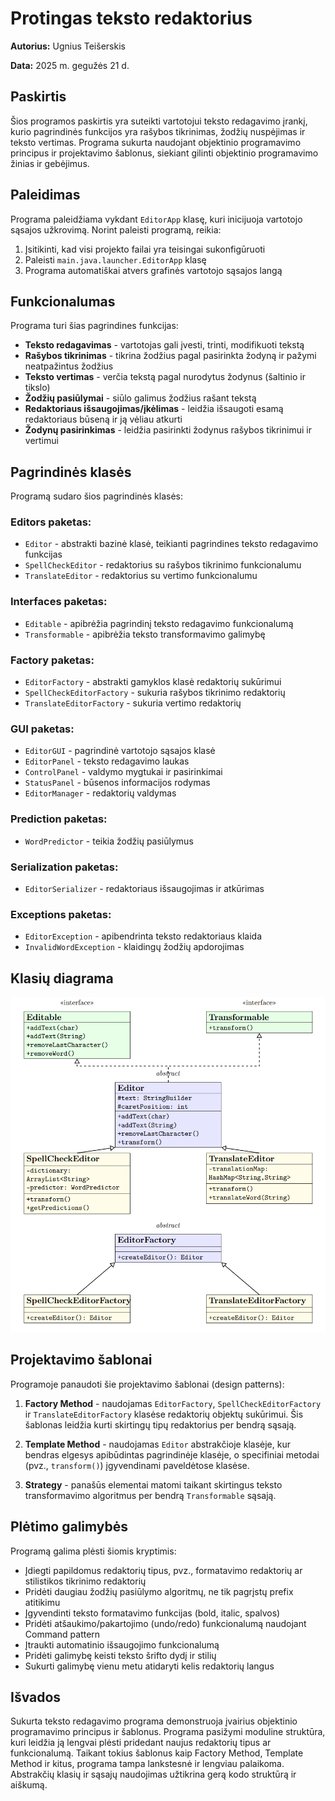 # Protingas teksto redaktorius

**Autorius:** Ugnius Teišerskis  

**Data:** 2025 m. gegužės 21 d.

## Paskirtis

Šios programos paskirtis yra suteikti vartotojui teksto redagavimo įrankį, kurio pagrindinės funkcijos yra rašybos tikrinimas, žodžių nuspėjimas ir teksto vertimas. Programa sukurta naudojant objektinio programavimo principus ir projektavimo šablonus, siekiant gilinti objektinio programavimo žinias ir gebėjimus.

## Paleidimas

Programa paleidžiama vykdant `EditorApp` klasę, kuri inicijuoja vartotojo sąsajos užkrovimą. Norint paleisti programą, reikia:

1. Įsitikinti, kad visi projekto failai yra teisingai sukonfigūruoti
2. Paleisti `main.java.launcher.EditorApp` klasę
3. Programa automatiškai atvers grafinės vartotojo sąsajos langą

## Funkcionalumas

Programa turi šias pagrindines funkcijas:

- **Teksto redagavimas** - vartotojas gali įvesti, trinti, modifikuoti tekstą
- **Rašybos tikrinimas** - tikrina žodžius pagal pasirinkta žodyną ir pažymi neatpažintus žodžius
- **Teksto vertimas** - verčia tekstą pagal nurodytus žodynus (šaltinio ir tikslo)
- **Žodžių pasiūlymai** - siūlo galimus žodžius rašant tekstą
- **Redaktoriaus išsaugojimas/įkėlimas** - leidžia išsaugoti esamą redaktoriaus būseną ir ją vėliau atkurti
- **Žodynų pasirinkimas** - leidžia pasirinkti žodynus rašybos tikrinimui ir vertimui

## Pagrindinės klasės

Programą sudaro šios pagrindinės klasės:

### Editors paketas:
- `Editor` - abstrakti bazinė klasė, teikianti pagrindines teksto redagavimo funkcijas
- `SpellCheckEditor` - redaktorius su rašybos tikrinimo funkcionalumu
- `TranslateEditor` - redaktorius su vertimo funkcionalumu

### Interfaces paketas:
- `Editable` - apibrėžia pagrindinį teksto redagavimo funkcionalumą
- `Transformable` - apibrėžia teksto transformavimo galimybę

### Factory paketas:
- `EditorFactory` - abstrakti gamyklos klasė redaktorių sukūrimui
- `SpellCheckEditorFactory` - sukuria rašybos tikrinimo redaktorių
- `TranslateEditorFactory` - sukuria vertimo redaktorių

### GUI paketas:
- `EditorGUI` - pagrindinė vartotojo sąsajos klasė
- `EditorPanel` - teksto redagavimo laukas
- `ControlPanel` - valdymo mygtukai ir pasirinkimai
- `StatusPanel` - būsenos informacijos rodymas
- `EditorManager` - redaktorių valdymas

### Prediction paketas:
- `WordPredictor` - teikia žodžių pasiūlymus

### Serialization paketas:
- `EditorSerializer` - redaktoriaus išsaugojimas ir atkūrimas

### Exceptions paketas:
- `EditorException` - apibendrinta teksto redaktoriaus klaida
- `InvalidWordException` - klaidingų žodžių apdorojimas

## Klasių diagrama
![image](UML%20Class%20Diagram.png)
## Projektavimo šablonai

Programoje panaudoti šie projektavimo šablonai (design patterns):

1. **Factory Method** - naudojamas `EditorFactory`, `SpellCheckEditorFactory` ir `TranslateEditorFactory` klasėse redaktorių objektų sukūrimui. Šis šablonas leidžia kurti skirtingų tipų redaktorius per bendrą sąsają.

2. **Template Method** - naudojamas `Editor` abstrakčioje klasėje, kur bendras elgesys apibūdintas pagrindinėje klasėje, o specifiniai metodai (pvz., `transform()`) įgyvendinami paveldėtose klasėse.

3. **Strategy** - panašūs elementai matomi taikant skirtingus teksto transformavimo algoritmus per bendrą `Transformable` sąsają.

## Plėtimo galimybės

Programą galima plėsti šiomis kryptimis:

- Įdiegti papildomus redaktorių tipus, pvz., formatavimo redaktorių ar stilistikos tikrinimo redaktorių
- Pridėti daugiau žodžių pasiūlymo algoritmų, ne tik pagrįstų prefix atitikimu
- Įgyvendinti teksto formatavimo funkcijas (bold, italic, spalvos)
- Pridėti atšaukimo/pakartojimo (undo/redo) funkcionalumą naudojant Command pattern
- Įtraukti automatinio išsaugojimo funkcionalumą
- Pridėti galimybę keisti teksto šrifto dydį ir stilių
- Sukurti galimybę vienu metu atidaryti kelis redaktorių langus

## Išvados

Sukurta teksto redagavimo programa demonstruoja įvairius objektinio programavimo principus ir šablonus. Programa pasižymi moduline struktūra, kuri leidžia ją lengvai plėsti pridedant naujus redaktorių tipus ar funkcionalumą. Taikant tokius šablonus kaip Factory Method, Template Method ir kitus, programa tampa lankstesnė ir lengviau palaikoma. Abstrakčių klasių ir sąsajų naudojimas užtikrina gerą kodo struktūrą ir aiškumą.